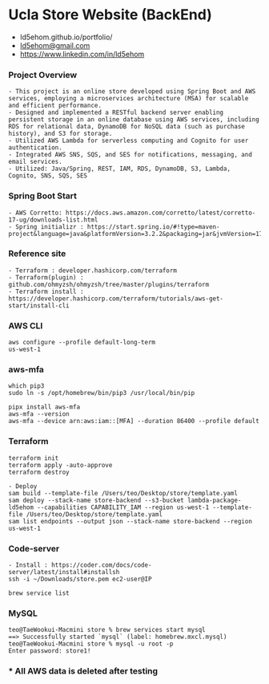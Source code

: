 # Ucla Store Website (BackEnd) 
- ld5ehom.github.io/portfolio/
- ld5ehom@gmail.com 
- https://www.linkedin.com/in/ld5ehom

### Project Overview
```angular2html
- This project is an online store developed using Spring Boot and AWS services, employing a microservices architecture (MSA) for scalable and efficient performance.
- Designed and implemented a RESTful backend server enabling persistent storage in an online database using AWS services, including RDS for relational data, DynamoDB for NoSQL data (such as purchase history), and S3 for storage.
- Utilized AWS Lambda for serverless computing and Cognito for user authentication.
- Integrated AWS SNS, SQS, and SES for notifications, messaging, and email services.
- Utilized: Java/Spring, REST, IAM, RDS, DynamoDB, S3, Lambda, Cognito, SNS, SQS, SES
```


### Spring Boot Start
```angular2html
- AWS Corretto: https://docs.aws.amazon.com/corretto/latest/corretto-17-ug/downloads-list.html
- Spring initializr : https://start.spring.io/#!type=maven-project&language=java&platformVersion=3.2.2&packaging=jar&jvmVersion=17&groupId=com.store&artifactId=backend&name=backend&description=TaeWook%20store%20project&packageName=com.store.backend&dependencies=lombok,web
```

### Reference site
```angular2html
- Terraform : developer.hashicorp.com/terraform
- Terraform(plugin) : github.com/ohmyzsh/ohmyzsh/tree/master/plugins/terraform
- Terraform install : https://developer.hashicorp.com/terraform/tutorials/aws-get-start/install-cli
```

### AWS CLI
```angular2html
aws configure --profile default-long-term
us-west-1
```

### aws-mfa
```angular2html
which pip3
sudo ln -s /opt/homebrew/bin/pip3 /usr/local/bin/pip

pipx install aws-mfa
aws-mfa --version
aws-mfa --device arn:aws:iam::[MFA] --duration 86400 --profile default
```

### Terraform
```angular2html
terraform init
terraform apply -auto-approve
terraform destroy
```
```angular2html
- Deploy
sam build --template-file /Users/teo/Desktop/store/template.yaml
sam deploy --stack-name store-backend --s3-bucket lambda-package-ld5ehom --capabilities CAPABILITY_IAM --region us-west-1 --template-file /Users/teo/Desktop/store/template.yaml
sam list endpoints --output json --stack-name store-backend --region us-west-1
```

### Code-server
```angular2html
- Install : https://coder.com/docs/code-server/latest/install#installsh 
ssh -i ~/Downloads/store.pem ec2-user@IP
```

```angular2html
brew service list
```

### MySQL
```angular2html
teo@TaeWookui-Macmini store % brew services start mysql
==> Successfully started `mysql` (label: homebrew.mxcl.mysql)
teo@TaeWookui-Macmini store % mysql -u root -p
Enter password: store1!
```


### * All AWS data is deleted after testing